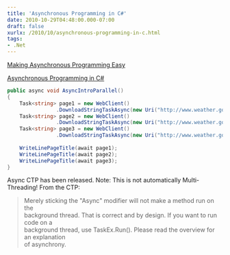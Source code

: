 ```yaml
---
title: 'Asynchronous Programming in C#'
date: 2010-10-29T04:48:00.000-07:00
draft: false
xurlx: /2010/10/asynchronous-programming-in-c.html
tags: 
- .Net
---
```


[Making Asynchronous Programming Easy](http://blogs.msdn.com/b/somasegar/archive/2010/10/28/making-asynchronous-programming-easy.aspx)  
  
[Asynchronous Programming in C#](http://blogs.msdn.com/b/ericlippert/archive/2010/10/29/asynchronous-programming-in-c-5-0-part-two-whence-await.aspx)  
  

```csharp
public async void AsyncIntroParallel()  
{  
    Task<string> page1 = new WebClient()
                .DownloadStringTaskAsync(new Uri("http://www.weather.gov"));  
    Task<string> page2 = new WebClient()
                .DownloadStringTaskAsync(new Uri("http://www.weather.gov/climate/"));  
    Task<string> page3 = new WebClient()
                .DownloadStringTaskAsync(new Uri("http://www.weather.gov/rss/"));  
    
    WriteLinePageTitle(await page1);  
    WriteLinePageTitle(await page2);  
    WriteLinePageTitle(await page3);  
}
```  
  
Async CTP has been released. Note: This is not automatically Multi-Threading! From the CTP:  

>   
> Merely sticking the "Async" modifier will not make a method run on the  
> background thread. That is correct and by design. If you want to run code on a  
> background thread, use TaskEx.Run(). Please read the overview for an explanation  
> of asynchrony.